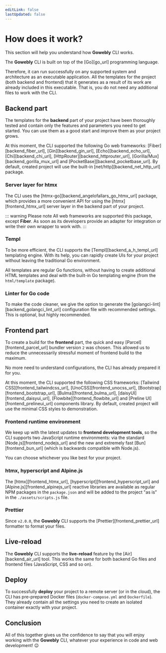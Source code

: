 ```yaml
---
editLink: false
lastUpdated: false
---
```


# How does it work?

This section will help you understand how **Gowebly** CLI works.

<!--@include: ../../parts/ru/block_want-to-try.md-->

The **Gowebly** CLI is built on top of the [Go][go_url] programming language.

Therefore, it can run successfully on any supported system and architecture as an executable application. All the templates for the project (both backend and frontend) that it generates as a result of its work are already included in this executable. That is, you do not need any additional files to work with the CLI.

## Backend part

The templates for the **backend** part of your project have been thoroughly tested and contain only the features and parameters you need to get started. You can use them as a good start and improve them as your project grows.

At this moment, the CLI supported the following Go web frameworks: [Fiber][backend_fiber_url], [Gin][backend_gin_url], [Echo][backend_echo_url], [Chi][backend_chi_url], [HttpRouter][backend_httprouter_url], [Gorilla/Mux][backend_gorilla_mux_url] and [PocketBase][backend_pocketbase_url]. By default, created project will use the built-in [net/http][backend_net_http_url] package.

### Server layer for htmx

The CLI uses the [htmx-go][backend_angelofallars_go_htmx_url] package, which provides a more convenient API for using the [htmx][frontend_htmx_url] server layer in the backend part of your project.

::: warning Please note
All web frameworks are supported this package, except **Fiber**. As soon as its developers provide an adapter for integration or write their own wrapper to work with.
:::

### Templ

To be more efficient, the CLI supports the [Templ][backend_a_h_templ_url] templating engine. With its help, you can rapidly create UIs for your project without leaving the traditional Go environment.

All templates are regular Go functions, without having to create additional HTML templates and deal with the built-in Go templating engine (from the `html/template` package).

### Linter for Go code

To make the code cleaner, we give the option to generate the [golangci-lint][backend_golangci_lint_url] configuration file with recommended settings. This is optional, but highly recommended.

## Frontend part

To create a build for the **frontend** part, the quick and easy [Parcel][frontend_parcel_url] bundler version `2` was chosen. This allowed us to reduce the unnecessarily stressful moment of frontend build to the maximum.

No more need to understand configurations, the CLI has already prepared it for you.

At this moment, the CLI supported the following CSS frameworks: [Tailwind CSS][frontend_tailwindcss_url], [UnoCSS][frontend_unocss_url], [Bootstrap][frontend_bootstrap_url], [Bulma][frontend_bulma_url], [daisyUI][frontend_daisyui_url], [Flowbite][frontend_flowbite_url] and [Preline UI][frontend_prelineui_url] components library. By default, created project will use the minimal CSS styles to demonstration.

### Frontend runtime environment

We keep up with the latest updates to **frontend development tools**, so the CLI supports two JavaScript runtime environments: via the standard [Node.js][frontend_nodejs_url] and the new and extremely fast [Bun][frontend_bun_url] (which is backwards compatible with Node.js).

You can choose whichever you like best for your project.

### htmx, hyperscript and Alpine.js

The [htmx][frontend_htmx_url], [hyperscript][frontend_hyperscript_url] and [Alpine.js][frontend_alpinejs_url] reactive libraries are available as regular NPM packages in the `package.json` and will be added to the project "as is" in the `./assets/scripts.js` file.

### Prettier

Since `v2.0.0`, the **Gowebly** CLI supports the [Prettier][frontend_prettier_url] formatter to format your files.

## Live-reload

The **Gowebly** CLI supports the **live-reload** feature by the [Air][backend_air_url] tool. This works the same for both backend Go files and frontend files (JavaScript, CSS and so on).

## Deploy

To successfully **deploy** your project to a remote server (or in the cloud), the CLI has pre-prepared Docker files (`docker-compose.yml` and `Dockerfile`). They already contain all the settings you need to create an isolated container exactly with your project.

## Conclusion

All of this together gives us the confidence to say that you will enjoy working with the **Gowebly** CLI, whatever your experience in code and web development! :wink:

<!--@include: ../../parts/links.md-->
